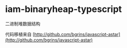 # iam-binaryheap-typescript

二进制堆数据结构

代码移植来自 [http://github.com/bgrins/javascript-astar](http://github.com/bgrins/javascript-astar)
